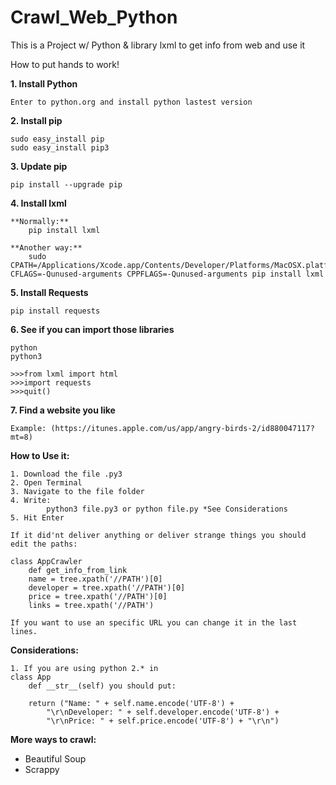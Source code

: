 # Crawl_Web_Python
This is a Project w/ Python &amp; library lxml to get info from web and use it

How to put hands to work!

**1. Install Python**

	Enter to python.org and install python lastest version

**2. Install pip**

	sudo easy_install pip
	sudo easy_install pip3

**3. Update pip**
	
	pip install --upgrade pip

**4. Install lxml**

	**Normally:**
		pip install lxml

	**Another way:**
		sudo CPATH=/Applications/Xcode.app/Contents/Developer/Platforms/MacOSX.platform/Developer/SDKs/MacOSX10.9.sdk/usr/include/libxml2 CFLAGS=-Qunused-arguments CPPFLAGS=-Qunused-arguments pip install lxml

**5. Install Requests**

	pip install requests

**6. See if you can import those libraries**

	python
	python3

	>>>from lxml import html
	>>>import requests
	>>>quit()

**7. Find a website you like**

	Example: (https://itunes.apple.com/us/app/angry-birds-2/id880047117?mt=8)


**How to Use it:**

	1. Download the file .py3
	2. Open Terminal
	3. Navigate to the file folder
	4. Write:
			python3 file.py3 or python file.py *See Considerations
	5. Hit Enter

	If it did'nt deliver anything or deliver strange things you should edit the paths:

	class AppCrawler
		def get_info_from_link
		name = tree.xpath('//PATH')[0]
		developer = tree.xpath('//PATH')[0]
		price = tree.xpath('//PATH')[0]
		links = tree.xpath('//PATH')

	If you want to use an specific URL you can change it in the last lines.

	

**Considerations:**

	1. If you are using python 2.* in 
	class App 
		def __str__(self) you should put:

		return ("Name: " + self.name.encode('UTF-8') + 
        	"\r\nDeveloper: " + self.developer.encode('UTF-8') + 
        	"\r\nPrice: " + self.price.encode('UTF-8') + "\r\n")


**More ways to crawl:**

- Beautiful Soup 
- Scrappy



	